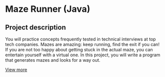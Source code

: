 # Maze Runner (Java)

## Project description

You will practice concepts frequently tested in technical interviews at top tech companies. Mazes are amazing: keep running, find the exit if you can! If you are not too happy about getting stuck in the actual maze, you can entertain yourself with a virtual one. In this project, you will write a program that generates mazes and looks for a way out.

[View more](https://hyperskill.org/projects/47)
